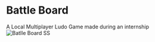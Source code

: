 # Battle Board
A Local Multiplayer Ludo Game made during an internship
![Batlle Board SS](https://github.com/Chetnaya/Battle-Board/assets/90476376/f8ae1cc5-2e35-442d-b84b-bf7102ad9861)


